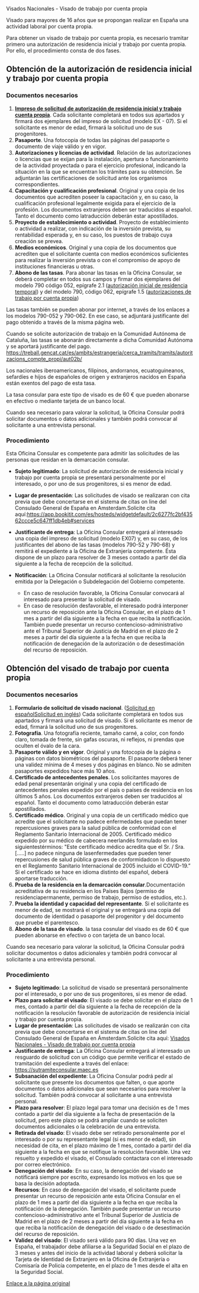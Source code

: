 
Visados Nacionales - Visado de trabajo por cuenta propia



Visado para mayores de 16 años que se propongan realizar en España una actividad laboral por cuenta propia.


Para obtener un visado de trabajo por cuenta propia, es necesario tramitar primero una autorización de residencia inicial y trabajo por cuenta propia. Por ello, el procedimiento consta de dos fases.



Obtención de la autorización de residencia inicial y trabajo por cuenta propia
------------------------------------------------------------------------------



### Documentos necesarios


1. **[Impreso de solicitud de autorización de residencia inicial y trabajo cuenta propia](https://extranjeros.inclusion.gob.es/ficheros/Modelos_solicitudes/mod_solicitudes2/07-Formulario_cta_propia.pdf)**. Cada solicitante completará en todos sus apartados y firmará dos ejemplares del impreso de solicitud (modelo EX - 07). Si el solicitante es menor de edad, firmará la solicitud uno de sus progenitores.
2. **Pasaporte**. Una fotocopia de todas las páginas del pasaporte o documento de viaje válido y en vigor.
3. **Autorizaciones y licencias de actividad**. Relación de las autorizaciones o licencias que se exijan para la instalación, apertura o funcionamiento de la actividad proyectada o para el ejercicio profesional, indicando la situación en la que se encuentran los trámites para su obtención. Se adjuntarán las certificaciones de solicitud ante los organismos correspondientes.
4. **Capacitación y cualificación profesional**. Original y una copia de los documentos que acrediten poseer la capacitación y, en su caso, la cualificación profesional legalmente exigida para el ejercicio de la profesión. Los documentos extranjeros deben ser traducidos al español. Tanto el documento como latraducción deberán estar apostillados.
5. **Proyecto de establecimiento o actividad**. Proyecto de establecimiento o actividad a realizar, con indicación de la inversión prevista, su rentabilidad esperada y, en su caso, los puestos de trabajo cuya creación se prevea.
6. **Medios económicos**. Original y una copia de los documentos que acrediten que el solicitante cuenta con medios económicos suficientes para realizar la inversión prevista o con el compromiso de apoyo de instituciones financieras u otras.
7. **Abono de las tasas**. Para abonar las tasas en la Oficina Consular, se deberá completar en todos sus campos y firmar dos ejemplares del modelo 790 código 052, epígrafe 2.1 ([autorización inicial de residencia temporal](https://sede.administracionespublicas.gob.es/pagina/index/directorio/tasa052)) y del modelo 790, código 062, epígrafe 1.5 ([autorizaciones de trabajo por cuenta propia](https://sede.administracionespublicas.gob.es/pagina/index/directorio/tasa062))


Las tasas también se pueden abonar por internet, a través de los enlaces a los modelos 790-052 y 790-062. En ese caso, se adjuntará justificante del pago obtenido a través de la misma página web.


Cuando se solicite autorización de trabajo en la Comunidad Autónoma de Cataluña, las tasas se abonarán directamente a dicha Comunidad Autónoma y se aportará justificante del pago. <https://treball.gencat.cat/es/ambits/estrangeria/cerca_tramits/tramits/autoritzacions_compte_propi/aut02b/> 


Los nacionales iberoamericanos, filipinos, andorranos, ecuatoguineanos, sefardíes e hijos de españoles de origen y extranjeros nacidos en España están exentos del pago de esta tasa.


La tasa consular para este tipo de visado es de 60 € que pueden abonarse en efectivo o mediante tarjeta de un banco local.


Cuando sea necesario para valorar la solicitud, la Oficina Consular podrá solicitar documentos o datos adicionales y también podrá convocar al solicitante a una entrevista personal. 


### Procedimiento


Esta Oficina Consular es competente para admitir las solicitudes de las personas que residan en la demarcación consular. 


* **Sujeto legitimado**: La solicitud de autorización de residencia inicial y trabajo por cuenta propia se presentará personalmente por el interesado, o por uno de sus progenitores, si es menor de edad.
* **Lugar de presentación**: Las solicitudes de visado se realizaran con cita previa que debe concertarse en el sistema de citas on line del Consulado General de España en Amsterdam.Solicite cita aquí:https://app.bookitit.com/es/hosteds/widgetdefault/2c6277fc2bf43562ccce5c647ff1db4eb#services
* **Justificante de entrega**: La Oficina Consular entregará al interesado una copia del impreso de solicitud (modelo EX07) y, en su caso, de los justificantes del abono de las tasas (modelos 790-52 y 790-68) y remitirá el expediente a la Oficina de Extranjería competente. Ésta dispone de un plazo para resolver de 3 meses contado a partir del día siguiente a la fecha de recepción de la solicitud.
* **Notificación**: La Oficina Consular notificará al solicitante la resolución emitida por la Delegación o Subdelegación del Gobierno competente.


	+ En caso de resolución favorable, la Oficina Consular convocará al interesado para presentar la solicitud de visado.
	+ En caso de resolución desfavorable, el interesado podrá interponer un recurso de reposición ante la Oficina Consular, en el plazo de 1 mes a partir del día siguiente a la fecha en que reciba la notificación. También puede presentar un recurso contencioso-administrativo ante el Tribunal Superior de Justicia de Madrid en el plazo de 2 meses a partir del día siguiente a la fecha en que reciba la notificación de denegación de la autorización o de desestimación del recurso de reposición.



Obtención del visado de trabajo por cuenta propia
-------------------------------------------------



### Documentos necesarios


1. **Formulario de solicitud de visado nacional**. ([Solicitud en español](https://www.exteriores.gob.es/DocumentosAuxiliaresSC/Pa%C3%ADses%20Bajos/AMSTERDAM%20%28C%29/SolicitudNacionalES.pdf)[Solicitud en inglés](https://www.exteriores.gob.es/DocumentosAuxiliaresSC/Pa%C3%ADses%20Bajos/AMSTERDAM%20%28C%29/SolicitudNacionalEN.pdf)) Cada solicitante completará en todos sus apartados y firmará una solicitud de visado. Si el solicitante es menor de edad, firmará la solicitud uno de sus progenitores.
2. **Fotografía**. Una fotografía reciente, tamaño carné, a color, con fondo claro, tomada de frente, sin gafas oscuras, ni reflejos, ni prendas que oculten el óvalo de la cara.
3. **Pasaporte válido y en vigor**. Original y una fotocopia de la página o páginas con datos biométricos del pasaporte. El pasaporte deberá tener una validez mínima de 4 meses y dos páginas en blanco. No se admiten pasaportes expedidos hace más 10 años.
4. **Certificado de antecedentes penales**. Los solicitantes mayores de edad penal presentarán original y una copia del certificado de antecedentes penales expedido por el país o países de residencia en los últimos 5 años. Los documentos extranjeros deben ser traducidos al español. Tanto el documento como latraducción deberán estar apostillados.
5. **Certificado médico**. Original y una copia de un certificado médico que acredite que el solicitante no padece enfermedades que puedan tener repercusiones graves para la salud pública de conformidad con el Reglamento Sanitario Internacional de 2005. Certificado médico expedido por su médico de cabecera neerlandés formulado en los siguientestérminos: "Este certificado médico acredita que el Sr. / Sra. […..] no padece ninguna de lasenfermedades que pueden tener repercusiones de salud pública graves de conformidadcon lo dispuesto en el Reglamento Sanitario Internacional de 2005 incluido el COVID-19.” Si el certificado se hace en idioma distinto del español, deberá aportarse traducción.
6. **Prueba de la residencia en la demarcación consular**.Documentación acreditativa de su residencia en los Países Bajos (permiso de residenciapermanente, permiso de trabajo, permiso de estudios, etc.).
7. **Prueba la identidad y capacidad del representante**. Si el solicitante es menor de edad, se mostrará el original y se entregará una copia del documento de identidad o pasaporte del progenitor y del documento que pruebe el parentesco.
8. **Abono de la tasa de visado**. la tasa cosnular del visado es de 60 € que pueden abonarse en efectivo o con tarjeta de un banco local.


Cuando sea necesario para valorar la solicitud, la Oficina Consular podrá solicitar documentos o datos adicionales y también podrá convocar al solicitante a una entrevista personal.


### Procedimiento


* **Sujeto legitimado**: La solicitud de visado se presentará personalmente por el interesado, o por uno de sus progenitores, si es menor de edad.
* **Plazo para solicitar el visado**: El visado se debe solicitar en el plazo de 1 mes, contado a partir del día siguiente a la fecha de recepción de la notificación la resolución favorable de autorización de residencia inicial y trabajo por cuenta propia.
* **Lugar de presentación**: Las solicitudes de visado se realizarán con cita previa que debe concertarse en el sistema de citas on line del Consulado General de España en Ámsterdam.Solicite cita aquí: [Visados Nacionales - Visado de trabajo por cuenta propia](https://app.bookitit.com/es/hosteds/widgetdefault/2c6277fc2bf43562ccce5c647ff1db4eb#datetime)
* **Justificante de entrega**: La Oficina Consular entregará al interesado un resguardo de solicitud con un código que permite verificar el estado de tramitación del expediente a través del enlace: <https://sutramiteconsular.maec.es>
* **Subsanación del expediente**: La Oficina Consular podrá pedir al solicitante que presente los documentos que falten, o que aporte documentos o datos adicionales que sean necesarios para resolver la solicitud. También podrá convocar al solicitante a una entrevista personal.
* **Plazo para resolver**: El plazo legal para tomar una decisión es de 1 mes contado a partir del día siguiente a la fecha de presentación de la solicitud, pero este plazo se podrá ampliar cuando se soliciten documentos adicionales o la celebración de una entrevista.
* **Retirada del visado**: El visado debe ser retirado personalmente por el interesado o por su representante legal (si es menor de edad), sin necesidad de cita, en el plazo máximo de 1 mes, contado a partir del día siguiente a la fecha en que se notifique la resolución favorable. Una vez resuelto y expedido el visado, el Consulado contactara con el interesado por correo electrónico.
* **Denegación del visado**: En su caso, la denegación del visado se notificará siempre por escrito, expresando los motivos en los que se basa la decisión adoptada.
* **Recursos**: En caso de denegación del visado, el solicitante puede presentar un recurso de reposición ante esta Oficina Consular en el plazo de 1 mes a partir del día siguiente a la fecha en que reciba la notificación de la denegación. También puede presentar un recurso contencioso-administrativo ante el Tribunal Superior de Justicia de Madrid en el plazo de 2 meses a partir del día siguiente a la fecha en que reciba la notificación de denegación del visado o de desestimación del recurso de reposición.
* **Validez del visado**: El visado será válido para 90 días. Una vez en España, el trabajador debe afiliarse a la Seguridad Social en el plazo de 3 meses y antes del inicio de la actividad laboral y deberá solicitar la Tarjeta de Identidad de Extranjero en la Oficina de Extranjería o Comisaría de Policía competente, en el plazo de 1 mes desde el alta en la Seguridad Social.





[Enlace a la página original](https://www.exteriores.gob.es/Consulados/amsterdam/es/ServiciosConsulares/Paginas/index.aspx?scco=Pa%C3%ADses+Bajos&scd=9&scca=Visados&scs=Visados%20Nacionales%20-%20Visado%20de%20trabajo%20por%20cuenta%20propia)